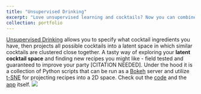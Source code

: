 ```yaml
---
title: "Unsupervised Drinking"
excerpt: "Love unsupervised learning and cocktails? Now you can combine them with <b>Unsupervised Drinking</b> <br/><img src='https://raw.githubusercontent.com/mjboos/unsupervised_drinking/master/usage.gif'>"
collection: portfolio
---
```


[Unsupervised Drinking](https://unsuperviseddrinking.herokuapp.com/) allows you to specify what cocktail ingredients you have, then projects all possible cocktails into a latent space in which similar cocktails are clustered close together. A tasty way of exploring your <b>latent cocktail space</b> and finding new recipes you might like - field tested and guaranteed to improve your party [CITATION NEEDED].
Under the hood it is a collection of Python scripts that can be run as a [Bokeh](https://bokeh.org/) server and utilize [t-SNE](https://en.wikipedia.org/wiki/T-distributed_stochastic_neighbor_embedding) for projecting recipes into a 2D space. Check out the [code](https://github.com/mjboos/unsupervised_drinking) and the [app](https://unsuperviseddrinking.herokuapp.com/) itself.
<a href="https://github.com/mjboos/unsupervised_drinking">
<img src='https://raw.githubusercontent.com/mjboos/unsupervised_drinking/master/usage.gif'>
</a>
